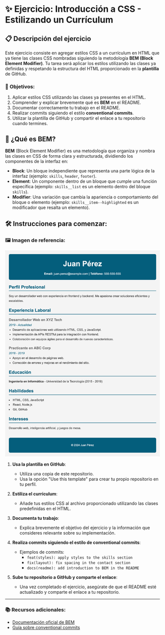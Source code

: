 # ✨ **Ejercicio: Introducción a CSS - Estilizando un Currículum**

## 📋 **Descripción del ejercicio**

Este ejercicio consiste en agregar estilos CSS a un currículum en HTML que ya tiene las clases CSS nombradas siguiendo la metodología **BEM (Block Element Modifier)**. Tu tarea será aplicar los estilos utilizando las clases ya definidas y respetando la estructura del HTML proporcionado en la **plantilla** de GitHub.

### 🎯 **Objetivos:**

1. Aplicar estilos CSS utilizando las clases ya presentes en el HTML.
2. Comprender y explicar brevemente qué es **BEM** en el README.
3. Documentar correctamente tu trabajo en el README.
4. Realizar commits siguiendo el estilo **conventional commits**.
5. Utilizar la plantilla de GitHub y compartir el enlace a tu repositorio cuando termines.

## 📘 **¿Qué es BEM?**

**BEM** (Block Element Modifier) es una metodología que organiza y nombra las clases en CSS de forma clara y estructurada, dividiendo los componentes de la interfaz en:

- **Block**: Un bloque independiente que representa una parte lógica de la interfaz (ejemplo: `skills`, `header`, `footer`).
- **Element**: Un componente dentro de un bloque que cumple una función específica (ejemplo: `skills__list` es un elemento dentro del bloque `skills`).
- **Modifier**: Una variación que cambia la apariencia o comportamiento del bloque o elemento (ejemplo: `skills__item--highlighted` es un modificador que resalta un elemento).

## 🛠️ **Instrucciones para comenzar:**

### 🖼️ **Imagen de referencia**:

![Curriculum](./cv-referencia.png)

1. **Usa la plantilla en GitHub**:

   - Utiliza una copia de este repositorio.
   - Usa la opción "Use this template" para crear tu propio repositorio en tu perfil.

2. **Estiliza el currículum**:

   - Añade tus estilos CSS al archivo proporcionado utilizando las clases predefinidas en el HTML.

3. **Documenta tu trabajo**:

   - Explica brevemente el objetivo del ejercicio y la información que consideres relevante sobre su implementación.

4. **Realiza commits siguiendo el estilo de conventional commits**:

   - Ejemplos de commits:
     - `feat(styles): apply styles to the skills section`
     - `fix(layout): fix spacing in the contact section`
     - `docs(readme): add introduction to BEM in the README`

5. **Sube tu repositorio a GitHub y comparte el enlace**:
   - Una vez completado el ejercicio, asegúrate de que el README esté actualizado y comparte el enlace a tu repositorio.

---

### 📚 **Recursos adicionales**:

- [Documentación oficial de BEM](https://getbem.com/introduction/)
- [Guía sobre conventional commits](https://www.conventionalcommits.org/en/v1.0.0/)
